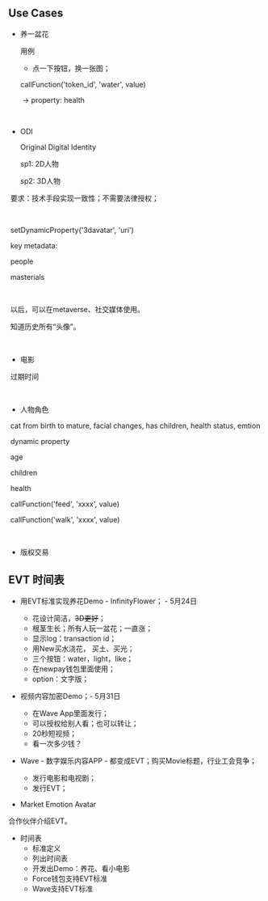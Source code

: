 

## Use Cases

* 养一盆花

  用例

  * 点一下按钮，换一张图；

  

  callFunction('token_id', 'water', value)

  ​	-> property: health

  ​		

* ODI

  Original Digital Identity

  sp1: 2D人物

  sp2: 3D人物

​		要求：技术手段实现一致性；不需要法律授权；

​		

​		setDynamicProperty('3davatar', 'uri')

​		key metadata:

​			people

​			masterials

​		

​		以后，可以在metaverse、社交媒体使用。

​		知道历史所有“头像”。

​		



* 电影

​		过期时间

​		

* 人物角色

​		cat from birth to mature, facial changes, has children, health status, emtion

​		dynamic property

​				age

​				children

​				health

​		callFunction('feed', 'xxxx', value)

​		callFunction('walk', 'xxxx', value)

​		

* 版权交易





## EVT 时间表

* 用EVT标准实现养花Demo - InfinityFlower； - 5月24日
  * 花设计简洁，~~3D更好~~；
  * 根茎生长；所有人玩一盆花；一直涨；
  * 显示log：transaction id；
  * 用New买水浇花， 买土、买光；
  * 三个按钮：water，light，like；
  * 在newpay钱包里面使用；
  * option：文字版；

* 视频内容加密Demo；- 5月31日
  * 在Wave App里面发行；
  * 可以授权给别人看；也可以转让；
  * 20秒短视频；
  * 看一次多少钱？

* Wave - 数字娱乐内容APP - 都变成EVT；购买Movie标题，行业工会竞争；
  * 发行电影和电视剧；
  * 发行EVT；

* Market Emotion Avatar



合作伙伴介绍EVT。


* 时间表
  * 标准定义
  * 列出时间表
  * 开发出Demo：养花、看小电影
  * Force钱包支持EVT标准
  * Wave支持EVT标准
